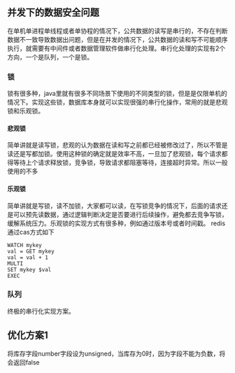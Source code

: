 ## 并发下的数据安全问题

在单机单进程单线程或者单协程的情况下，公共数据的读写是串行的，不存在判断数据不一致导致数据出问题，但是在并发的情况下，公共数据的读和写不可能顺序执行，就需要有中间件或者数据管理软件做串行化处理。串行化处理的实现有2个方向，一个是队列，一个是锁。

### 锁

锁有很多种，java里就有很多不同场景下使用的不同类型的锁，但是是仅限单机的情况下。实现这些锁，数据库本身就可以实现很强的串行化操作，常用的就是悲观锁和乐观锁。

#### 悲观锁

简单讲就是读写锁，悲观的认为数据在读和写之前都已经被修改过了，所以不管是读还是写都加锁。使用这种锁的确定就是效率不高，一旦加了悲观锁，每个请求都得等待上个请求释放锁，竞争锁，导致请求都阻塞等待，连接超时异常。所以一般使用的不多

#### 乐观锁

简单讲就是写锁，读不加锁，大家都可以读，在写锁竞争的情况下，后面的请求还是可以预先读数据，通过逻辑判断决定是否要进行后续操作，避免都去竞争写锁，缓解系统压力。乐观锁的实现方式有很多种，例如通过版本号或者时间戳。
redis通过cas方式如下
```
WATCH mykey
val = GET mykey
val = val + 1
MULTI
SET mykey $val
EXEC
```

### 队列

终极的串行化实现方案。


## 优化方案1
将库存字段number字段设为unsigned，当库存为0时，因为字段不能为负数，将会返回false


